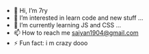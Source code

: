 - 👋 Hi, I’m 7ry
- 👀 I’m interested in learn code and new stuff ...
- 🌱 I’m currently learning JS and CSS ...
- 📫 How to reach me saiyan1904@gmail.com
- ⚡ Fun fact: i m crazy dooo

<!---
mongustav/mongustav is a ✨ special ✨ repository because its `README.md` (this file) appears on your GitHub profile.
You can click the Preview link to take a look at your changes.
--->
